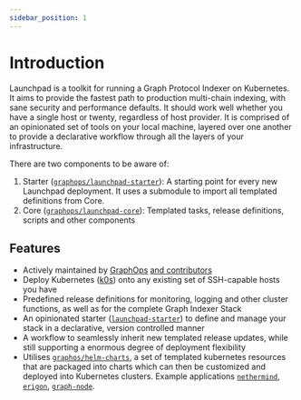 ```yaml
---
sidebar_position: 1
---
```


# Introduction

Launchpad is a toolkit for running a Graph Protocol Indexer on Kubernetes. It aims to provide the fastest path to production multi-chain indexing, with sane security and performance defaults. It should work well whether you have a single host or twenty, regardless of host provider. It is comprised of an opinionated set of tools on your local machine, layered over one another to provide a declarative workflow through all the layers of your infrastructure.

There are two components to be aware of:

1. Starter ([`graphops/launchpad-starter`](https://github.com/graphops/launchpad-starter)): A starting point for every new Launchpad deployment. It uses a submodule to import all templated definitions from Core.
2. Core ([`graphops/launchpad-core`](https://github.com/graphops/launchpad-core)): Templated tasks, release definitions, scripts and other components

## Features

- Actively maintained by [GraphOps](https://graphops.xyz) [and contributors](https://github.com/graphops/helm-charts/graphs/contributors)
- Deploy Kubernetes ([k0s](https://k0sproject.io/)) onto any existing set of SSH-capable hosts you have
- Predefined release definitions for monitoring, logging and other cluster functions, as well as for the complete Graph Indexer Stack
- An opinionated starter ([`launchpad-starter`](https://github.com/graphops/launchpad-starter)) to define and manage your stack in a declarative, version controlled manner
- A workflow to seamlessly inherit new templated release updates, while still supporting a enormous degree of deployment flexibility
- Utilises [`graphos/helm-charts`](https://github.com/graphops/helm-charts), a set of templated kubernetes resources that are packaged into charts which can then be customized and deployed into Kubernetes clusters. Example applications [`nethermind`](https://github.com/graphops/helm-charts/tree/main/charts/nethermind), [`erigon`](https://github.com/graphops/helm-charts/tree/main/charts/erigon), [`graph-node`](https://github.com/graphops/helm-charts/tree/main/charts/graph-node).

